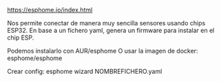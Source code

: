 https://esphome.io/index.html

Nos permite conectar de manera muy sencilla sensores usando chips ESP32.
En base a un fichero yaml, genera un firmware para instalar en el chip ESP.

Podemos instalarlo con AUR/esphome
O usar la imagen de docker: esphome/esphome


Crear config:
esphome wizard NOMBREFICHERO.yaml
